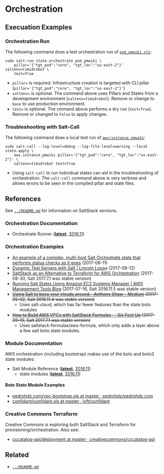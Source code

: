 # Orchestration


## Execuation Examples


### Orchestration Run

The following command does a test orchestration run of
[`pod_pmwiki.sls`](pod_pmwiki.sls):
```shell
sudo salt-run state.orchestrate pod_pmwiki \
    pillar='{"tgt_pod":"core", "tgt_loc":"us-east-2"}' saltenv=timidrobot \
    test=True
```
- `pillar=` is required. Infrastructure creation is targeted with CLI pillar
  (`pillar='{"tgt_pod":"core", "tgt_loc":"us-east-2"}'`)
- `saltenv=` is optional. The command above uses Pillars and States from a 
  development environment (`saltenv=timidrobot`). Remove or change to `base`
  to use production environment.
- `test=` is optional. The cmmand above performs a dry run (`test=True`).
  Remove or changed to `False` to apply changes.


### Troubleshooting with Salt-Call

The following command does a local test run of
[`aws/instance_pmwiki`](aws/instance_pmwiki.sls):
```shell
sudo salt-call --log-level=debug --log-file-level=warning --local state.apply \
    aws.instance_pmwiki pillar='{"tgt_pod":"core", "tgt_loc":"us-east-2"}' \
    saltenv=timidrobot test=True
```
- Using `salt-call` to run individual states can aid in the troubleshooting of
  orchestration. The `salt-call` command above is very verbose and allows
  errors to be seen in the compiled pillar and state files.


## References

See [`../README.md`](..README.md) for information on SaltStack versions.


### Orchestration Documentation

- Orchestrate Runner (**[latest][orchlatest]**, [2016.11][orch2016])


[orchlatest]: https://docs.saltstack.com/en/latest/topics/orchestrate/orchestrate_runner.html
[orch2016]: https://docs.saltstack.com/en/2016.11/topics/orchestrate/orchestrate_runner.html


### Orchestration Examples

- [An example of a complex, multi-host Salt Orchestrate state that performs status checks as it goes][statechecks] (2017-08-11)
- [Dynamic Test Servers with Salt | Lincoln Loop][lincoln]a (2017-09-12)
- [SaltStack as an Alternative to Terraform for AWS Orchestration][terraform]
  (2017-08-30, Salt 2017.7.1 was stable version)
- [Running Salt States Using Amazon EC2 Systems Manager | AWS Management Tools Blog][sysmgr] (2017-07-16, Salt 2016.11.5 was stable version)
- ~~[Using Salt to boss your clouds around – Anthony Shaw – Medium][boss]
  (2017-05-02, Salt 2016.11.4 was stable version)~~
  - Uses salt-cloud, which has far fewer features than the state boto modules
- ~~[How to Build AWS VPCs with SaltStack Formulas — Six Feet Up][sixfeet]
  (2017-09-19, Salt 2017.7.1 was stable version)~~
  - Uses saltstack-formulas/aws-formula, which only adds a layer above a few
    salt boto state modules.


[lincoln]:https://lincolnloop.com/blog/dynamic-test-servers-salt/
[statechecks]:https://gist.github.com/whiteinge/1bf3b1fa525c2e883b805f271ec6f7d7
[terraform]:https://eng.lyft.com/saltstack-as-an-alternative-to-terraform-for-aws-orchestration-cd2ceb06bf8c
[sysmgr]:https://aws.amazon.com/blogs/mt/running-salt-states-using-amazon-ec2-systems-manager/
[boss]:https://medium.com/@anthonypjshaw/using-salt-to-boss-your-clouds-around-de2edb2f793d
[sixfeet]:https://sixfeetup.com/blog/build-aws-vpc-with-saltstack


### Module Documentation

AWS orchestration (including bootstrap) makes use of the boto and boto3 state
modules:
- Salt Module Reference (**[latest][modulelatest]**, [2016.11][module2016])
  - state modules (**[latest][statelatest]**, [2016.11][state2016])


[modulelatest]: https://docs.saltstack.com/en/latest/ref/index.html
[module2016]: https://docs.saltstack.com/en/2016.11/ref/index.html
[statelatest]: https://docs.saltstack.com/en/latest/ref/states/all/index.html
[state2016]: https://docs.saltstack.com/en/2016.11/ref/states/all/index.html


#### Boto State Module Examples

- [pedrohdz.com/vpc-bootstrap.sls at master · pedrohdz/pedrohdz.com][pedrohdz]
- [confidant/confidant.sls at master · lyft/confidant][confidant]


[pedrohdz]:https://github.com/pedrohdz/pedrohdz.com/blob/master/content/posts/DevOps/2016-10-14_managing-aws-vpc-saltstack/vpc-bootstrap.sls
[confidant]:https://github.com/lyft/confidant/blob/master/salt/orchestration/confidant.sls


### Creative Commons Terraform

Creative Commons is exploring both SaltStack and Terraform for
provisioning/orchestration. Also see:
- [cccatalog-api/deployment at master · creativecommons/cccatalog-api](https://github.com/creativecommons/cccatalog-api/tree/master/deployment)


## Related

- [`../README.md`](..README.md)
